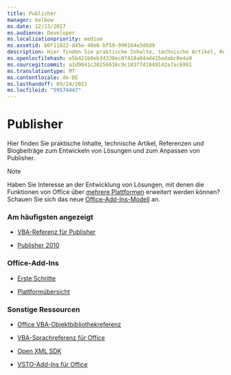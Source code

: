 ```yaml
---
title: Publisher
manager: kelbow
ms.date: 12/13/2017
ms.audience: Developer
ms.localizationpriority: medium
ms.assetid: b0f11822-d45e-48e6-bf59-990164e3d6d9
description: Hier finden Sie praktische Inhalte, technische Artikel, Referenzen und Blogbeiträge zum Entwickeln von Lösungen und zum Anpassen von Publisher.
ms.openlocfilehash: e5b421b0eb34330ec07418a04ad415edabc0e4a9
ms.sourcegitcommit: a1d9041c20256616c9c183f7d1049142a7ac6991
ms.translationtype: MT
ms.contentlocale: de-DE
ms.lasthandoff: 09/24/2021
ms.locfileid: "59574447"
---
```

# <a name="publisher"></a>Publisher

Hier finden Sie praktische Inhalte, technische Artikel, Referenzen und Blogbeiträge zum Entwickeln von Lösungen und zum Anpassen von Publisher.

> [!NOTE]
> Haben Sie Interesse an der Entwicklung von Lösungen, mit denen die Funktionen von Office über [mehrere Plattformen](https://docs.microsoft.com/office/dev/add-ins/overview/office-add-in-availability) erweitert werden können? Schauen Sie sich das neue [Office-Add-Ins-Modell](https://docs.microsoft.com/office/dev/add-ins/overview/office-add-ins) an. 

### <a name="viewed-most"></a>Am häufigsten angezeigt

- [VBA-Referenz für Publisher](https://docs.microsoft.com/office/vba/api/overview/publisher)

- [Publisher 2010](https://docs.microsoft.com/previous-versions/office/developer/office-2010/ff604963(v=office.14))


### <a name="office-add-ins"></a>Office-Add-Ins 

- [Erste Schritte](https://docs.microsoft.com/office/dev/add-ins/)

- [Plattformübersicht](https://docs.microsoft.com/office/dev/add-ins/overview/office-add-ins)


### <a name="other-resources"></a>Sonstige Ressourcen

- [Office VBA-Objektbibliothekreferenz](https://docs.microsoft.com/office/vba/api/overview/library-reference)

- [VBA-Sprachreferenz für Office](https://docs.microsoft.com/office/vba/api/overview/language-reference) 

- [Open XML SDK](https://docs.microsoft.com/office/open-xml/open-xml-sdk)

- [VSTO-Add-Ins für Office](https://docs.microsoft.com/visualstudio/vsto/create-vsto-add-ins-for-office-by-using-visual-studio?view=vs-2017)
